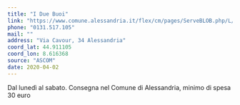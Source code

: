 ```yaml
---
title: "I Due Buoi"
link: "https://www.comune.alessandria.it/flex/cm/pages/ServeBLOB.php/L/IT/IDPagina/2069"
phone: "0131.517.105"
mail: ""
address: "Via Cavour, 34 Alessandria"
coord_lat: 44.911105
coord_lon: 8.616368
source: "ASCOM"
date: 2020-04-02
---
```


Dal lunedì al sabato. Consegna nel Comune di Alessandria, minimo di spesa 30 euro
